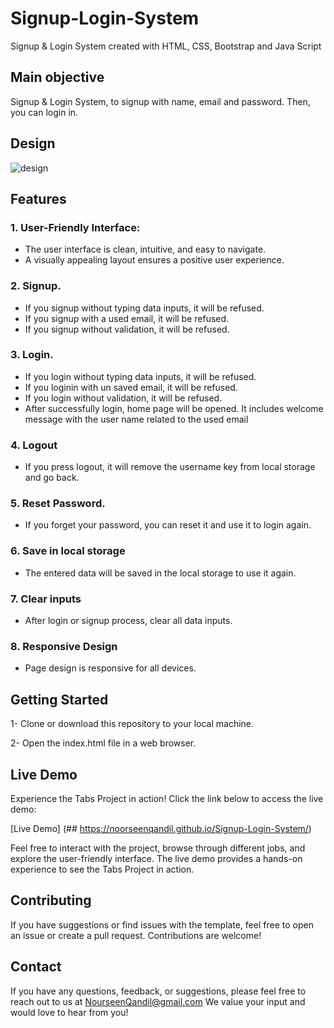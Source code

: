 # Signup-Login-System
Signup & Login System created with HTML, CSS, Bootstrap and Java Script

## Main objective
 Signup & Login System, to signup with name, email and password. Then, you can login in.

## Design
![design](https://github.com/NoorseenQandil/Signup-Login-System/assets/70522199/5a608717-4a4e-44af-8092-5b126831b059)

## Features
### 1. User-Friendly Interface:
* The user interface is clean, intuitive, and easy to navigate.
* A visually appealing layout ensures a positive user experience.

### 2. Signup.
* If you signup without typing data inputs, it will be refused.
* If you signup with a used email, it will be refused.
* If you signup without validation, it will be refused. 

### 3. Login.
* If you login without typing data inputs, it will be refused.
* If you loginin with un saved email, it will be refused.
* If you login without validation, it will be refused.
* After successfully login, home page will be opened. It includes welcome message with the user name related to the used email

### 4. Logout
* If you press logout, it will remove the username key from local storage and go back.

### 5. Reset Password.
* If you forget your password, you can reset it and use it to login again.
  
### 6. Save in local storage
* The entered data will be saved in the local storage to use it again.

### 7. Clear inputs
* After login or signup process, clear all data inputs.
  
### 8. Responsive Design
* Page design is responsive for all devices.


## Getting Started
1- Clone or download this repository to your local machine.

2- Open the index.html file in a web browser.
 

## Live Demo
Experience the Tabs Project in action! Click the link below to access the live demo:

[Live Demo] (## https://noorseenqandil.github.io/Signup-Login-System/)

Feel free to interact with the project, browse through different jobs, and explore the user-friendly interface. The live demo provides a hands-on experience to see the Tabs Project in action.

## Contributing
If you have suggestions or find issues with the template, feel free to open an issue or create a pull request. Contributions are welcome!

## Contact
If you have any questions, feedback, or suggestions, please feel free to reach out to us at NourseenQandil@gmail.com We value your input and would love to hear from you!
